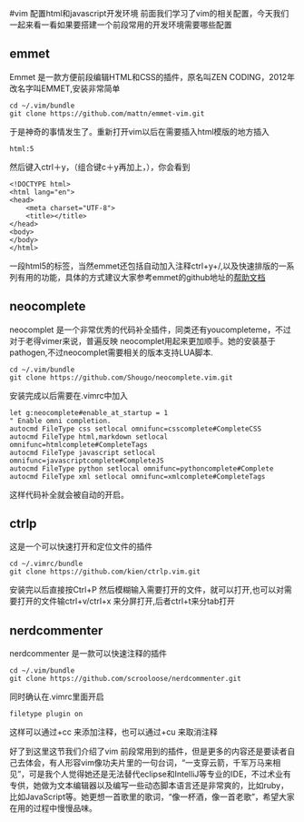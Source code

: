 #vim 配置html和javascript开发环境
前面我们学习了vim的相关配置，今天我们一起来看一看如果要搭建一个前段常用的开发环境需要哪些配置

## emmet

Emmet 是一款方便前段编辑HTML和CSS的插件，原名叫ZEN CODING，2012年改名字叫EMMET,安装非常简单
```
cd ~/.vim/bundle
git clone https://github.com/mattn/emmet-vim.git
```
于是神奇的事情发生了。重新打开vim以后在需要插入html模版的地方插入
```
html:5
```
然后键入ctrl＋y，（组合键c＋y再加上，），你会看到
```
<!DOCTYPE html>
<html lang="en">
<head>
    <meta charset="UTF-8">
	<title></title>
</head>
<body>	
</body>
</html>
```
一段html5的标签，当然emmet还包括自动加入注释ctrl+y+/,以及快速排版的一系列有用的功能，具体的方式建议大家参考emmet的github地址的[帮助文档](https://github.com/mattn/emmet-vim/blob/master/doc/emmet.txt)

## neocomplete

neocomplet 是一个非常优秀的代码补全插件，同类还有youcompleteme，不过对于老得vimer来说，普遍反映
neocomplet用起来更加顺手。她的安装基于pathogen,不过neocomplet需要相关的版本支持LUA脚本.
```
cd ~/.vim/bundle
git clone https://github.com/Shougo/neocomplete.vim.git
```
安装完成以后需要在.vimrc中加入
```
let g:neocomplete#enable_at_startup = 1
" Enable omni completion.
autocmd FileType css setlocal omnifunc=csscomplete#CompleteCSS
autocmd FileType html,markdown setlocal omnifunc=htmlcomplete#CompleteTags
autocmd FileType javascript setlocal omnifunc=javascriptcomplete#CompleteJS
autocmd FileType python setlocal omnifunc=pythoncomplete#Complete
autocmd FileType xml setlocal omnifunc=xmlcomplete#CompleteTags
```
这样代码补全就会被自动的开启。
## ctrlp
这是一个可以快速打开和定位文件的插件
```
cd ~/.vimrc/bundle
git clone https://github.com/kien/ctrlp.vim.git
```
安装完以后直接按Ctrl+P 然后模糊输入需要打开的文件，就可以打开,也可以对需要打开的文件输ctrl+v/ctrl+x 来分屏打开,后者ctrl+t来分tab打开

## nerdcommenter
nerdcommenter 是一款可以快速注释的插件
```
cd ~/.vim/bundle
git clone https://github.com/scrooloose/nerdcommenter.git
```
同时确认在.vimrc里面开启
```
filetype plugin on
```
这样可以通过\+cc 来添加注释，也可以通过\+cu 来取消注释

好了到这里这节我们介绍了vim 前段常用到的插件，但是更多的内容还是要读者自己去体会，有人形容vim像功夫片里的一句台词，“一支穿云箭，千军万马来相见”，可是我个人觉得她还是无法替代eclipse和IntelliJ等专业的IDE，不过术业有专供，她做为文本编辑器以及编写一些动态脚本语言还是非常爽的，比如ruby，比如JavaScript等。她更想一首歌里的歌词，“像一杯酒，像一首老歌”，希望大家在用的过程中慢慢品味。


